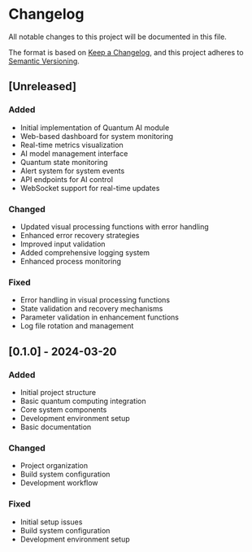 # Changelog

All notable changes to this project will be documented in this file.

The format is based on [Keep a Changelog](https://keepachangelog.com/en/1.0.0/),
and this project adheres to [Semantic Versioning](https://semver.org/spec/v2.0.0.html).

## [Unreleased]

### Added
- Initial implementation of Quantum AI module
- Web-based dashboard for system monitoring
- Real-time metrics visualization
- AI model management interface
- Quantum state monitoring
- Alert system for system events
- API endpoints for AI control
- WebSocket support for real-time updates

### Changed
- Updated visual processing functions with error handling
- Enhanced error recovery strategies
- Improved input validation
- Added comprehensive logging system
- Enhanced process monitoring

### Fixed
- Error handling in visual processing functions
- State validation and recovery mechanisms
- Parameter validation in enhancement functions
- Log file rotation and management

## [0.1.0] - 2024-03-20

### Added
- Initial project structure
- Basic quantum computing integration
- Core system components
- Development environment setup
- Basic documentation

### Changed
- Project organization
- Build system configuration
- Development workflow

### Fixed
- Initial setup issues
- Build system configuration
- Development environment setup 